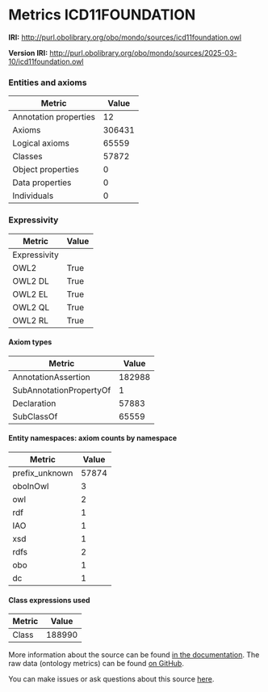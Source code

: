 # Metrics ICD11FOUNDATION

**IRI:** http://purl.obolibrary.org/obo/mondo/sources/icd11foundation.owl

**Version IRI:** http://purl.obolibrary.org/obo/mondo/sources/2025-03-10/icd11foundation.owl

### Entities and axioms

| Metric | Value |
| ------ | ----- |
| Annotation properties | 12 |
| Axioms | 306431 |
| Logical axioms | 65559 |
| Classes | 57872 |
| Object properties | 0 |
| Data properties | 0 |
| Individuals | 0 |


### Expressivity

| Metric | Value |
| ------ | ----- |
| Expressivity |  |
| OWL2 | True |
| OWL2 DL | True |
| OWL2 EL | True |
| OWL2 QL | True |
| OWL2 RL | True |

#### Axiom types

| Metric | Value |
| ------ | ----- |
| AnnotationAssertion | 182988 |
| SubAnnotationPropertyOf | 1 |
| Declaration | 57883 |
| SubClassOf | 65559 |


#### Entity namespaces: axiom counts by namespace

| Metric | Value |
| ------ | ----- |
| prefix_unknown | 57874 |
| oboInOwl | 3 |
| owl | 2 |
| rdf | 1 |
| IAO | 1 |
| xsd | 1 |
| rdfs | 2 |
| obo | 1 |
| dc | 1 |


#### Class expressions used

| Metric | Value |
| ------ | ----- |
| Class | 188990 |


More information about the source can be found [in the documentation](../sources.md). The raw data (ontology metrics) can be found [on GitHub](https://github.com/monarch-initiative/mondo-ingest/tree/main/src/ontology/metadata).

You can make issues or ask questions about this source [here](https://github.com/monarch-initiative/mondo-ingest/issues).

